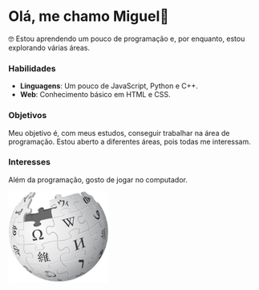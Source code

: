 # Olá, me chamo Miguel👋



🤓 Estou aprendendo um pouco de programação e, por enquanto, estou explorando várias áreas.

### Habilidades
- **Linguagens**: Um pouco de JavaScript, Python e C++.
- **Web**: Conhecimento básico em HTML e CSS.

### Objetivos
Meu objetivo é, com meus estudos, conseguir trabalhar na área de programação. Estou aberto a diferentes áreas, pois todas me interessam.

### Interesses
Além da programação, gosto de jogar no computador.

<a href="https://en.wikipedia.org/wiki/Markdown">
<img src="Wikipedia-logo-v2.svg.png" width="200">
</a>


<!--

  ↳ ⇀ ⇁ ⤷📂

**2Miguel2/2Miguel2** is a ✨ _special_ ✨ repository because its `README.md` (this file) appears on your GitHub profile.

Here are some ideas to get you started:

- 🔭 I’m currently working on ...
- 🌱 I’m currently learning ...
- 👯 I’m looking to collaborate on ...
- 🤔 I’m looking for help with ...
- 💬 Ask me about ...
- 📫 How to reach me: ...
- 😄 Pronouns: homem de Deus
- ⚡ Fun fact: ...
-->
